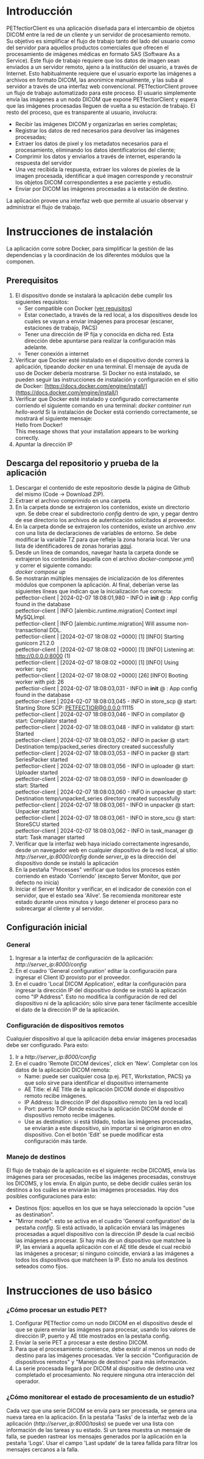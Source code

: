 # Introducción

PETfectiorClient es una aplicación diseñada para el intercambio de objetos DICOM entre la red de un cliente y un servidor de procesamiento remoto. Su objetivo es simplificar el flujo de trabajo tanto del lado del usuario como del servidor para aquellos productos comerciales que ofrecen el procesamiento de imágenes médicas en formato SAS (Software As a Service). Este flujo de trabajo requiere que los datos de imagen sean enviados a un servidor remoto, ajeno a la institución del usuario, a través de Internet. Esto habitualmente requiere que el usuario exporte las imágenes a archivos en formato DICOM, las anonimice manualmente, y las suba al servidor a través de una interfaz web convencional. PETfectiorClient provee un flujo de trabajo automatizado para este proceso. El usuario simplemente envía las imágenes a un nodo DICOM que expone PETfectiorClient y espera que las imágenes procesadas lleguen de vuelta a su estación de trabajo. El resto del proceso, que es transparente al usuario, involucra:
- Recibir las imágenes DICOM y organizarlas en series completas;
- Registrar los datos de red necesarios para devolver las imágenes procesadas;
- Extraer los datos de pixel y los metadatos necesarios para el procesamiento, eliminando los datos identificatorios del cliente;
- Comprimir los datos y enviarlos a través de internet, esperando la respuesta del servidor
- Una vez recibida la respuesta, extraer los valores de pixeles de la imagen procesada, identificar a qué imagen corresponde y reconstruir los objetos DICOM correspondientes a ese paciente y estudio.
- Enviar por DICOM las imágenes procesadas a la estación de destino.

La aplicación provee una interfaz web que permite al usuario observar y administrar el flujo de trabajo.

# Instrucciones de instalación
La aplicación corre sobre Docker, para simplificar la gestión de las dependencias y la coordinación de los diferentes módulos que
la componen. 

## Prerequisitos
1. El dispositivo donde se instalará la aplicación debe cumplir los siguientes requisitos:
    - Ser compatible con Docker ([ver requisitos](https://docs.docker.com/engine/install/))
    - Estar conectado, a través de la red local, a los dispositivos desde los cuales se vayan a enviar imágenes para procesar (escaner, estaciones de trabajo, PACS)
    - Tener una dirección de IP fija y conocida en dicha red. Esta dirección debe apuntarse para realizar la configuración más adelante.
    - Tener conexión a internet
2. Verificar que Docker esté instalado en el dispositivo donde correrá la aplicación, tipeando *docker* en una terminal. El mensaje
de ayuda de uso de Docker debería mostrarse. Si Docker no está instalado, se pueden seguir las instrucciones de instalación y 
configuración en el sitio de Docker:
[https://docs.docker.com/engine/install/](https://docs.docker.com/engine/install/)
3. Verificar que Docker esté instalado y configurado correctamente corriendo el siguiente comando en una terminal:
*docker container run hello-world*
Si la instalación de Docker está corriendo correctamente, se mostrará el siguiente mensaje:<br>
Hello from Docker!<br>
This message shows that your installation appears to be working correctly.
4. Apuntar la dirección IP 

## Descarga del repositorio y prueba de la aplicación
1. Descargar el contenido de este repositorio desde la página de Github del mismo (Code -> Download ZIP).
2. Extraer el archivo comprimido en una carpeta.
3. En la carpeta donde se extrajeron los contenidos, existe un directorio *vpn*. Se debe crear el subdirectorio *config* dentro de *vpn*, y pegar dentro de ese directorio los archivos de autenticación solicitados al proveedor.
4. En la carpeta donde se extrajeron los contenidos, existe un archivo .env con una lista de declaraciones de variables de entorno. Se debe modificar la variable TZ para que refleje la zona horaria local. Ver una lista de identificadores de zonas horarias [aquí](https://en.wikipedia.org/wiki/List_of_tz_database_time_zones).
5. Desde un línea de comandos, navegar hasta la carpeta donde se extrajeron los contenidos (aquella con el archivo *docker-compose.yml*) y
correr el siguiente comando:<br>
*docker compose up*
6. Se mostrarán múltiples mensajes de inicialización de los diferentes módulos que componen la aplicación. Al final, deberían verse las siguientes líneas que indican que la inicialización fue correcta:<br>
petfectior-client  | 2024-02-07 18:08:01,980 - INFO in __init__ @ <module>: App config found in the database<br>
petfectior-client  | INFO  [alembic.runtime.migration] Context impl MySQLImpl.<br>
petfectior-client  | INFO  [alembic.runtime.migration] Will assume non-transactional DDL.<br>
petfectior-client  | [2024-02-07 18:08:02 +0000] [1] [INFO] Starting gunicorn 21.2.0<br>
petfectior-client  | [2024-02-07 18:08:02 +0000] [1] [INFO] Listening at: http://0.0.0.0:8000 (1)<br>
petfectior-client  | [2024-02-07 18:08:02 +0000] [1] [INFO] Using worker: sync<br>
petfectior-client  | [2024-02-07 18:08:02 +0000] [26] [INFO] Booting worker with pid: 26<br>
petfectior-client  | 2024-02-07 18:08:03,031 - INFO in __init__ @ <module>: App config found in the database<br>
petfectior-client  | 2024-02-07 18:08:03,045 - INFO in store_scp @ start: Starting Store SCP: PETFECTIOR@0.0.0.0:11115<br>
petfectior-client  | 2024-02-07 18:08:03,046 - INFO in compilator @ start: Compilator started<br>
petfectior-client  | 2024-02-07 18:08:03,048 - INFO in validator @ start: Started<br>
petfectior-client  | 2024-02-07 18:08:03,052 - INFO in packer @ start: Destination temp/packed_series directory created successfully<br>
petfectior-client  | 2024-02-07 18:08:03,053 - INFO in packer @ start: SeriesPacker started<br>
petfectior-client  | 2024-02-07 18:08:03,056 - INFO in uploader @ start: Uploader started<br>
petfectior-client  | 2024-02-07 18:08:03,059 - INFO in downloader @ start: Started<br>
petfectior-client  | 2024-02-07 18:08:03,060 - INFO in unpacker @ start: Destination temp/unpacked_series directory created successfully<br>
petfectior-client  | 2024-02-07 18:08:03,061 - INFO in unpacker @ start: Unpacker started<br>
petfectior-client  | 2024-02-07 18:08:03,061 - INFO in store_scu @ start: StoreSCU started<br>
petfectior-client  | 2024-02-07 18:08:03,062 - INFO in task_manager @ start: Task manager started<br>
6. Verificar que la interfaz web haya iniciado correctamente ingresando, desde un navegador web en cualquier dispositivo de la red local, al sitio:<br>
*http://server_ip:8000/config*
donde *server_ip* es la dirección del dispositivo donde se instaló la aplicación
7. En la pestaña "Processes" verificar que todos los procesos estén corriendo en estado 'Corriendo' (excepto Server Monitor, que por defecto no inicia)
8. Iniciar el Server Monitor y verificar, en el indicador de conexión con el servidor, que el estado sea 'Alive'. Se recomienda monitorear este estado durante unos minutos
y luego detener el proceso para no sobrecargar al cliente y al servidor.

## Configuración inicial
### General
1. Ingresar a la interfaz de configuración de la aplicación: *http://server_ip:8000/config*
2. En el cuadro 'General configuration' editar la configuración para ingresar el Client ID provisto por el proveedor.
3. En el cuadro 'Local DICOM Application', editar la configuración para ingresar la dirección IP del dispositivo donde se instaló la aplicación como "IP Address". Esto no modifica la configuración de red del dispositivo ni de la aplicación; sólo sirve para tener fácilmente accesible el dato de la dirección IP de la aplicación.

### Configuración de dispositivos remotos
Cualquier dispositivo al que la aplicación deba enviar imágenes procesadas debe ser configurado. Para esto:
1. Ir a *http://server_ip:8000/config*
2. En el cuadro 'Remote DICOM devices', click en 'New'. Completar con los datos de la aplicación DICOM remota:
    - Name: puede ser cualquier cosa (p.ej. PET, Workstation, PACS) ya que solo sirve para identificar el dispositivo internamente
    - AE Title: el AE Title de la aplicación DICOM donde el dispositivo remoto recibe imágenes.
    - IP Address: la dirección IP del dispositivo remoto (en la red local)
    - Port: puerto TCP donde escucha la aplicación DICOM donde el dispositivo remoto recibe imágenes.
    - Use as destination: si está tildado, todas las imágenes procesadas, se enviarán a este dispositivo, sin importar si se originaron en otro dispositivo.
Con el botón 'Edit' se puede modificar esta configuración más tarde.

### Manejo de destinos
El flujo de trabajo de la aplicación es el siguiente: recibe DICOMS, envía las imágenes para ser procesadas, recibe las imágenes procesadas, construye los DICOMS, y los envía. En algún punto, se debe decidir cuáles serán los destinos a los cuáles se enviarán las imágenes procesadas. Hay dos posibles configuraciones para esto:
- Destinos fijos: aquellos en los que se haya seleccionado la opción "use as destination".
- "Mirror mode": esto se activa en el cuadro 'General configuration' de la pestaña *config*. Si está activado, la aplicación enviará las imágenes procesadas a aquel dispositivo con la dirección IP desde la cual recibió las imágenes a procesar. Si hay más de un dispositivo que matchee la IP, las enviará a aquella aplicación con el AE title desde el cual recibió las imágenes a procesar; si ninguno coincide, enviará a las imágenes a todos los dispositivos que matcheen la IP. Esto no anula los destinos seteados como fijos.

# Instrucciones de uso básico

### ¿Cómo procesar un estudio PET?
1. Configurar PETfectior como un nodo DICOM en el dispositivo desde el que se quiera enviar las imágenes para procesar, usando los valores de dirección IP, puerto y AE title mostrados en la pestaña config.
2. Enviar la serie PET a procesar a este destino DICOM.
3. Para que el procesamiento comience, debe existir al menos un nodo de destino para las imágenes procesadas. Ver la sección "Configuración de dispositivos remotos" y "Manejo de destinos" para más información.
4. La serie procesada llegará por DICOM al dispositivo de destino una vez completado el procesamiento. No requiere ninguna otra interacción del operador.

### ¿Cómo monitorear el estado de procesamiento de un estudio?
Cada vez que una serie DICOM se envía para ser procesada, se genera una nueva tarea en la aplicación. 
En la pestaña 'Tasks' de la interfaz web de la aplicación (*http://server_ip:8000/tasks*) se puede ver una lista con información de las tareas y su estado.
Si un tarea muestra un mensaje de falla, se pueden rastrear los mensajes generados por la aplicación en la pestaña 'Logs'. Usar el campo 'Last update' de la tarea fallida para filtrar los mensajes cercanos a la falla.








